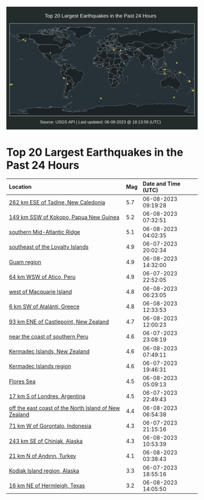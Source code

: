 ![Map](./map.png)

# Top 20 Largest Earthquakes in the Past 24 Hours

| Location | Mag | Date and Time (UTC) |
|:---|:---|:---|
| [262 km ESE of Tadine, New Caledonia](https://earthquake.usgs.gov/earthquakes/eventpage/us7000k73m) | 5.7 | 06-08-2023 09:19:28 |
| [149 km SSW of Kokopo, Papua New Guinea](https://earthquake.usgs.gov/earthquakes/eventpage/us7000k72g) | 5.2 | 06-08-2023 07:32:51 |
| [southern Mid-Atlantic Ridge](https://earthquake.usgs.gov/earthquakes/eventpage/us7000k71w) | 5.1 | 06-08-2023 04:02:35 |
| [southeast of the Loyalty Islands](https://earthquake.usgs.gov/earthquakes/eventpage/us7000k6zn) | 4.9 | 06-07-2023 20:02:34 |
| [Guam region](https://earthquake.usgs.gov/earthquakes/eventpage/us7000k754) | 4.9 | 06-08-2023 14:32:00 |
| [64 km WSW of Atico, Peru](https://earthquake.usgs.gov/earthquakes/eventpage/us7000k70x) | 4.9 | 06-07-2023 22:52:05 |
| [west of Macquarie Island](https://earthquake.usgs.gov/earthquakes/eventpage/us7000k72a) | 4.8 | 06-08-2023 06:23:05 |
| [6 km SW of Atalánti, Greece](https://earthquake.usgs.gov/earthquakes/eventpage/us7000k74e) | 4.8 | 06-08-2023 12:33:53 |
| [93 km ENE of Castlepoint, New Zealand](https://earthquake.usgs.gov/earthquakes/eventpage/us7000k745) | 4.7 | 06-08-2023 12:00:23 |
| [near the coast of southern Peru](https://earthquake.usgs.gov/earthquakes/eventpage/us7000k70z) | 4.6 | 06-07-2023 23:08:19 |
| [Kermadec Islands, New Zealand](https://earthquake.usgs.gov/earthquakes/eventpage/us7000k72k) | 4.6 | 06-08-2023 07:49:11 |
| [Kermadec Islands region](https://earthquake.usgs.gov/earthquakes/eventpage/us7000k6zg) | 4.6 | 06-07-2023 19:46:31 |
| [Flores Sea](https://earthquake.usgs.gov/earthquakes/eventpage/us7000k720) | 4.5 | 06-08-2023 05:09:13 |
| [17 km S of Londres, Argentina](https://earthquake.usgs.gov/earthquakes/eventpage/us7000k70w) | 4.5 | 06-07-2023 22:49:43 |
| [off the east coast of the North Island of New Zealand](https://earthquake.usgs.gov/earthquakes/eventpage/us7000k72d) | 4.4 | 06-08-2023 06:54:38 |
| [71 km W of Gorontalo, Indonesia](https://earthquake.usgs.gov/earthquakes/eventpage/us7000k70s) | 4.3 | 06-07-2023 21:15:16 |
| [243 km SE of Chiniak, Alaska](https://earthquake.usgs.gov/earthquakes/eventpage/us7000k740) | 4.3 | 06-08-2023 10:53:39 |
| [21 km N of Andırın, Turkey](https://earthquake.usgs.gov/earthquakes/eventpage/us7000k71u) | 4.1 | 06-08-2023 03:38:43 |
| [Kodiak Island region, Alaska](https://earthquake.usgs.gov/earthquakes/eventpage/ak02379lygkk) | 3.3 | 06-07-2023 18:55:16 |
| [16 km NE of Hermleigh, Texas](https://earthquake.usgs.gov/earthquakes/eventpage/tx2023ldtk) | 3.2 | 06-08-2023 14:05:50 |

